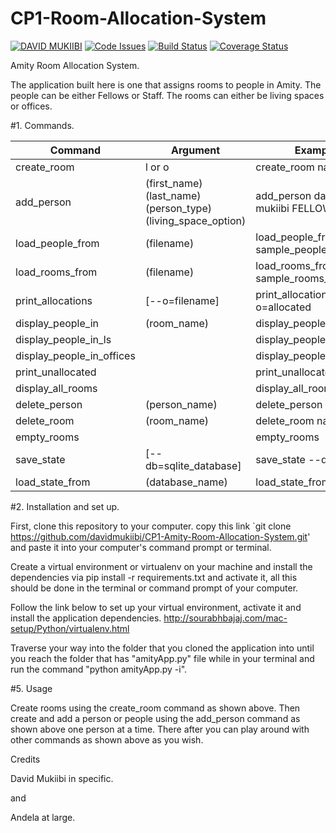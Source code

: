 # CP1-Room-Allocation-System
[![DAVID MUKIIBI](https://img.shields.io/badge/DAVID%20MUKIIBI-Room%20Allocation%20System-green.svg)]()
[![Code Issues](https://www.quantifiedcode.com/api/v1/project/d42abc6c229a4094b8db899d43c75b49/badge.svg)](https://www.quantifiedcode.com/app/project/d42abc6c229a4094b8db899d43c75b49)
[![Build Status](https://travis-ci.org/davidmukiibi/CP1-Room-Allocation-System.svg?branch=develop)](https://travis-ci.org/davidmukiibi/CP1-Room-Allocation-System)
[![Coverage Status](https://coveralls.io/repos/github/davidmukiibi/CP1-Room-Allocation-System/badge.svg?branch=master)](https://coveralls.io/github/davidmukiibi/CP1-Room-Allocation-System?branch=master)

Amity Room Allocation System.

The application built here is one that assigns rooms to people in Amity.
The people can be either Fellows or Staff.
The rooms can either be living spaces or offices.

#1. Commands.

Command	| Argument | Example
--- | --- | ---
create_room	| l or o | create_room narnia o
add_person	| (first_name) (last_name) (person_type) (living_space_option)	| add_person david mukiibi FELLOW Y
load_people_from | (filename) | load_people_from sample_people_input.txt
load_rooms_from	| (filename) | load_rooms_from sample_rooms_input.txt
print_allocations | [--o=filename] | print_allocations --o=allocated
display_people_in | (room_name) | display_people_in narnia
display_people_in_ls | | display_people_in_ls
display_people_in_offices | | display_people_in_offices
print_unallocated | | print_unallocated
display_all_rooms | | display_all_rooms
delete_person | (person_name) | delete_person david
delete_room | (room_name) | delete_room narnia
empty_rooms | | empty_rooms
save_state | [--db=sqlite_database] | save_state --db=nairobi
load_state_from | (database_name) | load_state_from nairobi

#2. Installation and set up.

First, clone this repository to your computer. copy this link `git clone https://github.com/davidmukiibi/CP1-Amity-Room-Allocation-System.git' and paste it into your computer's command prompt or terminal.

Create a virtual environment or virtualenv on your machine and install the dependencies via pip install -r requirements.txt and activate it, 
all this should be done in the terminal or command prompt of your computer.

Follow the link below to set up your virtual environment, activate it and install the application dependencies.
http://sourabhbajaj.com/mac-setup/Python/virtualenv.html

Traverse your way into the folder that you cloned the application into until you reach the folder that has "amityApp.py" file while in your terminal and run the command "python amityApp.py -i".

#5. Usage

Create rooms using the create_room command as shown above.
Then create and add a person or people using the add_person command as shown above one person at a time.
There after you can play around with other commands as shown above as you wish.

Credits

David Mukiibi in specific.

and

Andela at large.
